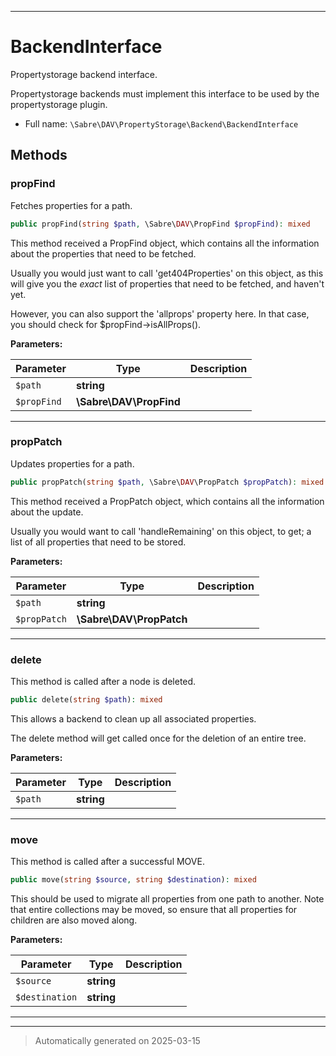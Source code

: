 ***

# BackendInterface

Propertystorage backend interface.

Propertystorage backends must implement this interface to be used by the
propertystorage plugin.

* Full name: `\Sabre\DAV\PropertyStorage\Backend\BackendInterface`



## Methods


### propFind

Fetches properties for a path.

```php
public propFind(string $path, \Sabre\DAV\PropFind $propFind): mixed
```

This method received a PropFind object, which contains all the
information about the properties that need to be fetched.

Usually you would just want to call 'get404Properties' on this object,
as this will give you the _exact_ list of properties that need to be
fetched, and haven't yet.

However, you can also support the 'allprops' property here. In that
case, you should check for $propFind->isAllProps().






**Parameters:**

| Parameter | Type | Description |
|-----------|------|-------------|
| `$path` | **string** |  |
| `$propFind` | **\Sabre\DAV\PropFind** |  |





***

### propPatch

Updates properties for a path.

```php
public propPatch(string $path, \Sabre\DAV\PropPatch $propPatch): mixed
```

This method received a PropPatch object, which contains all the
information about the update.

Usually you would want to call 'handleRemaining' on this object, to get;
a list of all properties that need to be stored.






**Parameters:**

| Parameter | Type | Description |
|-----------|------|-------------|
| `$path` | **string** |  |
| `$propPatch` | **\Sabre\DAV\PropPatch** |  |





***

### delete

This method is called after a node is deleted.

```php
public delete(string $path): mixed
```

This allows a backend to clean up all associated properties.

The delete method will get called once for the deletion of an entire
tree.






**Parameters:**

| Parameter | Type | Description |
|-----------|------|-------------|
| `$path` | **string** |  |





***

### move

This method is called after a successful MOVE.

```php
public move(string $source, string $destination): mixed
```

This should be used to migrate all properties from one path to another.
Note that entire collections may be moved, so ensure that all properties
for children are also moved along.






**Parameters:**

| Parameter | Type | Description |
|-----------|------|-------------|
| `$source` | **string** |  |
| `$destination` | **string** |  |





***


***
> Automatically generated on 2025-03-15
